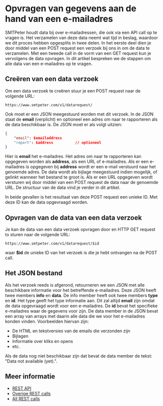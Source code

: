 # Opvragen van gegevens aan de hand van een e-mailadres

SMTPeter houdt data bij over e-mailadressen, die ook via een API call op te 
vragen is. Het verzamelen van deze data neemt wat tijd in beslag, waardoor 
we dit proces hebben opgesplits in twee delen. In het eerste deel dien je 
door middel van een POST request een verzoek bij ons in om de data te verzamelen. 
Met een tweede call in de vorm van een GET request kun je vervolgens de data opvragen. 
In dit artikel bespreken we de stappen om alle data van een e-mailadres 
op te vragen.

## Creëren van een data verzoek

Om een data verzoek te creëren stuur je een POST request naar de volgende URL:

`https://www.smtpeter.com/v1/datarequest/`

Ook moet er een JSON meegestuurd worden met dit verzoek. In de JSON staat 
de **email** (verplicht) en optioneel een adres om naar te rapporteren als 
de data beschikbaar is. De JSON moet er als volgt uitzien:

```json
{
    "email": $emailaddress
    "report": $address          // optioneel
}
```

Hier is **email** het e-mailadres. Het adres om naar te rapporteren kan 
opgegeven worden als **address**, als een URL of e-mailadres. Als er een 
e-mailadres is opgegeven bij **address** wordt er een e-mail verstuurd 
naar het genoemde adres. De data wordt als bijlage meegestuurd indien 
mogelijk, of gelinkt wanneer het bestand te groot is. Als er een URL 
opgegeven wordt versturen wij door middel van een POST request de data 
naar de genoemde URL. De structuur van de data vind je verder in dit artikel.

In beide gevallen is het resultaat van deze POST request een unieke ID. 
Met deze ID kan de data opgevraagd worden.

## Opvragen van de data van een data verzoek

Je kan de data van een data verzoek opvragen door en HTTP GET request to
sturen naar de volgende URL:

`https://www.smtpeter.com/v1/datarequest/$id`

waar **$id** de unieke ID van het verzoek is die je hebt ontvangen na 
de POST call.

## Het JSON bestand

Als het verzoek reeds is afgerond, retourneren we een JSON met alle beschikbare
informatie voor het betreffende e-mailadres. Deze JSON heeft twee members **info**
en **data**. De info member heeft ook twee members **type** en **id**. Het type
geeft het type informatie aan. Dit zal altijd **email** zijn omdat de 
data opgevraagd wordt voor een e-mailadres. De **id** bevat het
specifieke e-mailadres waar de gegevens voor zijn. De data member in de
JSON bevat een array van arrays met daarin alle data die we voor het 
e-mailadres konden vinden. Voorbeelden hiervan zijn:

- De HTML en tekstversies van de emails die verzonden zijn
- Bijlagen
- Informatie over kliks en opens
- etc.

Als de data nog niet beschikbaar zijn dat bevat de data member de tekst:
"Data not available (yet).".

## Meer informatie

* [REST API](rest-api)
* [Overige REST calls](rest-other-calls)
* [All REST calls](all-rest-calls)
